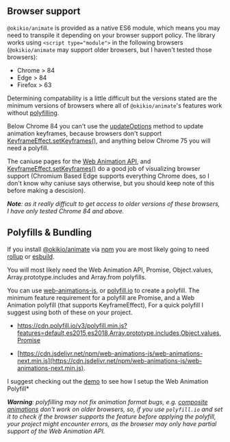 ## Browser support

`@okikio/animate` is provided as a native ES6 module, which means you may need to transpile it depending on your browser support policy. The library works using `<script type="module">` in
the following browsers (`@okikio/animate` may support older browsers, but I haven't tested those browsers):

- Chrome > 84
- Edge > 84
- Firefox > 63

Determining compatability is a little difficult but the versions stated are the minimum versions of browsers where all of `@okikio/animate`'s features work without [polyfilling](#polyfills--bundling).

Below Chrome 84 you can't use the [updateOptions](http://127.0.0.1:3000/api/classes/_okikio_animate.animate.html#updateoptions) method to update animation keyframes, because browsers don't support [KeyframeEffect.setKeyframes()](https://developer.mozilla.org/en-US/docs/Web/API/KeyframeEffect/setKeyframes), and anything below Chrome 75 you will need a polyfill.

The caniuse pages for the [Web Animation API](https://caniuse.com/web-animation), and [KeyframeEffect.setKeyframes()](https://caniuse.com/mdn-api_keyframeeffect_setkeyframes) do a good job of visualizing browser support (Chromium Based Edge supports everything Chrome does, so I don't know why caniuse says otherwise, but you should keep note of this before making a descision).

_**Note**: as it really difficult to get access to older versions of these browsers, I have only tested Chrome 84 and above._

## Polyfills & Bundling

If you install [@okikio/animate](/docs/animate/index.md) via [npm](https://www.npmjs.com/package/@okikio/animate) you are most likely going to need [rollup](https://rollupjs.org/) or [esbuild](https://esbuild.github.io/).

You will most likely need the Web Animation API, Promise, Object.values, Array.prototype.includes and Array.from polyfills.

You can use [web-animations-js](https://github.com/web-animations/web-animations-js), or [polyfill.io](https://polyfill.io/) to create a polyfill. The minimum feature requirement for a polyfill are Promise, and a Web Animation polyfill (that supports KeyframeEffect),
For a quick polyfill I suggest using both of these on your project.  

- <https://cdn.polyfill.io/v3/polyfill.min.js?features=default,es2015,es2018,Array.prototype.includes,Object.values,Promise>

- [https://cdn.jsdelivr.net/npm/web-animations-js/web-animations-next.min.js](https://cdn.jsdelivr.net/npm/web-animations-js/web-animations-next.min.js).

I suggest checking out the [demo](/docs/demo/ts/webanimation-polyfill.ts) to see how I setup the Web Animation Polyfill*

***Warning**: polyfilling may not fix animation format bugs, e.g. [composite animations](https://developer.mozilla.org/en-US/docs/Web/API/KeyframeEffect/composite) don't work on older browsers, so, if you use `polyfill.io` and set it to check if the browser supports the feature before applying the polyfill, your project might encounter errors, as the browser may only have partial support of the Web Animation API.*
